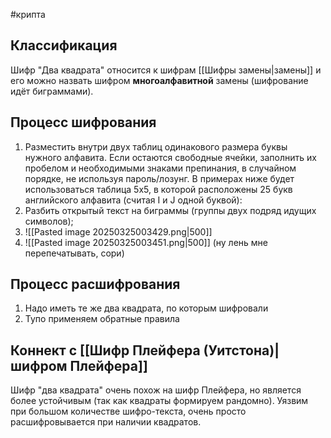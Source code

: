 #крипта 
## Классификация
Шифр "Два квадрата" относится к шифрам [[Шифры замены|замены]] и его можно назвать шифром **многоалфавитной** замены (шифрование идёт биграммами).

## Процесс шифрования
1. Разместить внутри двух таблиц одинакового размера буквы нужного алфавита. Если остаются свободные ячейки, заполнить их пробелом и необходимыми знаками препинания, в случайном порядке, не используя пароль/лозунг.
	В примерах ниже будет использоваться таблица 5х5, в которой расположены 25 букв английского алфавита (считая I и J одной буквой):
2. Разбить открытый текст на биграммы (группы двух подряд идущих символов);
3. ![[Pasted image 20250325003429.png|500]]
4. ![[Pasted image 20250325003451.png|500]]
(ну лень мне перепечатывать, сори)

## Процесс расшифрования
1. Надо иметь те же два квадрата, по которым шифровали
2. Тупо применяем обратные правила

## Коннект с [[Шифр Плейфера (Уитстона)|шифром Плейфера]]
Шифр "два квадрата" очень похож на шифр Плейфера, но является более устойчивым (так как квадраты формируем рандомно). Уязвим при большом количестве шифро-текста, очень просто расшифровывается при наличии квадратов.